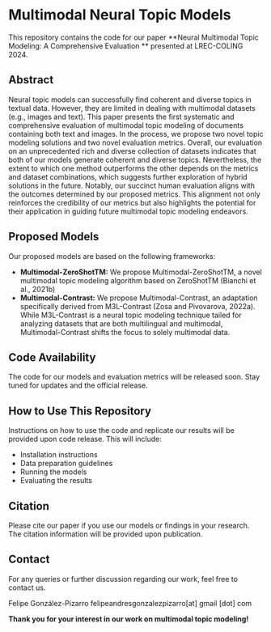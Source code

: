 
# Multimodal Neural Topic Models

This repository contains the code for our paper **Neural Multimodal Topic Modeling: A Comprehensive Evaluation
** presented at LREC-COLING 2024.

## Abstract

Neural topic models can successfully find coherent and diverse topics in textual data. However, they are limited in dealing with multimodal datasets (e.g., images and text). This paper presents the first systematic and comprehensive evaluation of multimodal topic modeling of documents containing both text and images. In the process, we propose two novel topic modeling solutions and two novel evaluation metrics. Overall, our evaluation on an unprecedented rich and diverse collection of datasets indicates that both of our models generate coherent and diverse topics. Nevertheless, the extent to which one method outperforms the other depends on the metrics and dataset combinations, which suggests further exploration of hybrid solutions in the future. Notably, our succinct human evaluation aligns with the outcomes determined by our proposed metrics. This alignment not only reinforces the credibility of our metrics but also highlights the potential for their application in guiding future multimodal topic modeling endeavors.

## Proposed Models

Our proposed models are based on the following frameworks:

- **Multimodal-ZeroShotTM:** We propose Multimodal-ZeroShotTM, a novel multimodal topic modeling algorithm based on ZeroShotTM (Bianchi et al., 2021b)
- **Multimodal-Contrast:**  We propose Multimodal-Contrast, an adaptation specifically derived from M3L-Contrast (Zosa and Pivovarova, 2022a). While M3L-Contrast is a neural topic modeling technique tailed for analyzing datasets that are both multilingual and multimodal, Multimodal-Contrast shifts the focus to solely multimodal data. 

## Code Availability

The code for our models and evaluation metrics will be released soon. Stay tuned for updates and the official release.

## How to Use This Repository

Instructions on how to use the code and replicate our results will be provided upon code release. This will include:

- Installation instructions
- Data preparation guidelines
- Running the models
- Evaluating the results

## Citation

Please cite our paper if you use our models or findings in your research. The citation information will be provided upon publication.

## Contact

For any queries or further discussion regarding our work, feel free to contact us. 

Felipe González-Pizarro
felipeandresgonzalezpizarro[at] gmail [dot] com



**Thank you for your interest in our work on multimodal topic modeling!**

